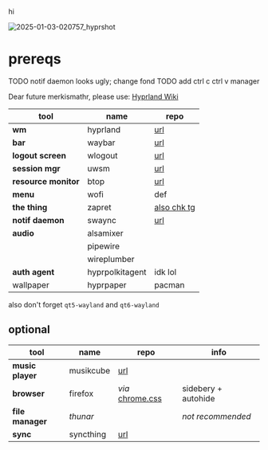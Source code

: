 hi

![2025-01-03-020757_hyprshot](https://github.com/user-attachments/assets/4c5f0aca-7e4a-4736-9602-472c485603cb)

# prereqs

TODO notif daemon looks ugly; change fond
TODO add ctrl c ctrl v manager

Dear future merkismathr, please use:
[Hyprland Wiki](https://wiki.hyprland.org/)

| tool | name | repo |
| -----|------|------|
|**wm**|hyprland|[url](https://github.com/hyprwm/Hyprland)|
|**bar**|waybar|[url](https://github.com/Alexays/Waybar)|
|**logout screen**|wlogout|[url](https://github.com/ArtsyMacaw/wlogout)|
|**session mgr**|uwsm|[url](https://github.com/Vladimir-csp/uwsm)|
|**resource monitor**|btop|[url](https://github.com/aristocratos/btop)|
|**menu**|wofi|def|
|**the thing**|zapret|[also chk tg](https://github.com/bol-van/zapret)|
|**notif daemon**|swaync|[url](https://github.com/ErikReider/SwayNotificationCenter)|
|**audio**|alsamixer|
||pipewire||
||wireplumber||
|**auth agent**|hyprpolkitagent|idk lol|
|wallpaper|hyprpaper|pacman|


also don't forget `qt5-wayland` and `qt6-wayland`

## optional
| tool | name | repo | info |
| -----|------|------|------|
|**music player**|musikcube|[url](https://github.com/clangen/musikcube)||
|**browser** | firefox | _via_ [chrome.css](https://github.com/MrOtherGuy/firefox-csshacks) | sidebery + autohide |
| **file manager** | _thunar_ | | _not recommended_ |
|**sync**|syncthing|[url](https://github.com/syncthing/syncthing)|
